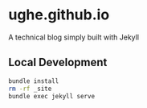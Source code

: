 # ughe.github.io

A technical blog simply built with Jekyll

## Local Development

```bash
bundle install
rm -rf _site
bundle exec jekyll serve
```
